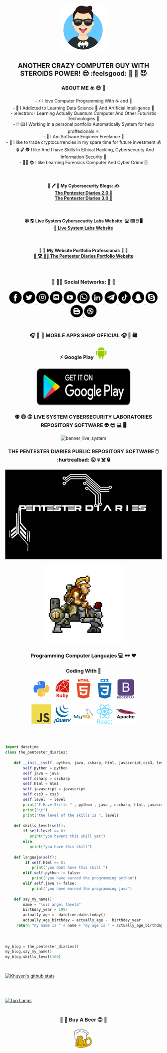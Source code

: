 <p align="center" display="">  
 <img src="https://github.com/livesystemlab/livesystemlab/blob/main/Avatar-Maker.png" width="28%" height="28%"  />  
</p>

<h2 align="center">
ANOTHER CRAZY COMPUTER GUY WITH STEROIDS POWER! 😎 :feelsgood: 💊 💪 😈 
</h2> 

<h3 align="center" display="">
ABOUT ME ☣️ 😎 🙌
</h3>

<p align="center">
  - ⚡ I love Computer Programming With ☕ and 🍞
 <br>
  - 📖 I Addicted to Learning Data Science 🤖 And Artificial Intelligence 🤩
<br>
  - :electron: I Learning Actually Quantum Computer And Other Futuristic Technologies 🥼
  <br>
  -  🖱️ ⌨️ I Working in a personal portfolio Automatically System for help proffesionals ⚛️
 <br>
  -  💼 I Am Software Engineer Freelance 🔧
 <br>
  -  🤑 I like to trade cryptocurrencies in my spare time for future investment 💰
 <br>
  -  🔒 🔓 🕵️ I like And I have Skills In Ethical Hacking,  Cybersecurity And Information Security 🔑
 
 <br>  
  - 🕵️‍♂️ 📚 I like Learning Forensics Computer And Cyber Crime 🗄️ 
 <br> 
 
</p>

<br>

<h4 align="center" display="">
 📑 🖊️ 📝 My Cybersecurity Blogs: ✍️
 <br>
 <a href="https://thepentesterdiaries.blogspot.com/">  The Pentester Diaries 2.0 📙 </a>
 <br>
 <a href="https://www.livesystemmlabs.com/blog">  The Pentester Diaries 3.0 📘 </a>
 <br>
 </h4>

 <br>
 
 <h4 align="center" display="">
 🕸️ 🌎 Live System Cybersecurity Labs Website:   💻 ⌨️ 🖱️ 🖥️
 <br>
 <a href="https://www.livesystemlabs.com">  📄 Live System Labs Website </a>
 </h4>

<br>

<h4 align="center" display="" >
💼 💼 My Website Portfolio Professional:  💼 💼 
 <br>
 <a href="">  🏅 🏆 👨‍🎓 The Pentester Diaries Portfolio Website        </a>
</h4>

<br>

<h3 align="center" display="block">
 🤪 🙋‍♂️ Social Networks:  💾 🤪
 </br>
 </br>
 <a href="https://www.facebook.com/" target="_blank">   <img src="https://github.com/livesystemlab/livesystemlab/blob/main/facebook.png"  width="40px" height="40px" alt="facebook_icon" />   </a>
 <a href="https://www.twitter.com/" target="_blank">   <img src="https://github.com/livesystemlab/livesystemlab/blob/main/twitter.png"  width="40px" height="40px" alt="twitter_icon" />     </a>
  <a href="https://www.instagram.com/" target="_blank">   <img src="https://github.com/livesystemlab/livesystemlab/blob/main/instagram.png"  width="40px" height="40px" alt="instagram_icon" />     </a>
 <a href="https://www.discord.com/" target="_blank">   <img src="https://github.com/livesystemlab/livesystemlab/blob/main/discord.png"  width="40px" height="40px" alt="discord_icon" />     </a>
 <a href="https://www.youtube.com/" target="_blank">   <img src="https://github.com/livesystemlab/livesystemlab/blob/main/youtube.png"   width="40px" height="40px" alt="youtube_icon" />   </a>
 <a href="https://www.whatsapp.com/" target="_blank">   <img src="https://github.com/livesystemlab/livesystemlab/blob/main/whatsapp.png"  width="40px" height="40px" alt="whatsapp_icon"  />   </a>
 <a href="https://www.linkedin.com/" target="_blank">    <img src="https://github.com/livesystemlab/livesystemlab/blob/main/linkedin.png" width="40px" height="40px" alt="linkedin_icon" />   </a>
  <a href="https://www.telegram.com/" target="_blank">   <img src="https://github.com/livesystemlab/livesystemlab/blob/main/telegram.png" width="40px" height="40px" alt="telegram_icon"  />   </a>
  <a href="https://www.tiktok.com/" target="_blank">  <img src="https://github.com/livesystemlab/livesystemlab/blob/main/tiktok.png" width="40px" height="40px" alt="tiktok_icon" />   </a>
 <a href="https://" target="_blank">   <img src="https://github.com/livesystemlab/livesystemlab/blob/main/snapchat.png" width="40px" height="40px" alt=""  />   </a>  
 <a href="https://" target="_blank">   <img src="https://github.com/livesystemlab/livesystemlab/blob/main/skype.png" width="40px" height="40px" alt="" />  </a>
 <a href="https://" target="_blank">   <img src="https://github.com/livesystemlab/livesystemlab/blob/main/blogger.png" width="40px" height="40" alt="" />  </a>
 <a href="https://" target="_blank">  <img src="https://github.com/livesystemlab/livesystemlab/blob/main/dribble.png" width="40px" height="40px" alt="" />  </a>
</h3>


<h3 align="center" display="block">
 </br>
    🎧 📱 🛒 MOBILE APPS SHOP OFFICIAL 🎧 📱 🛍️
    </br>
    </br>
    ⚡ Google Play <img src="https://github.com/livesystemlab/livesystemlab/blob/main/android-logo.png" align="" width="40px" height="40px" alt=""  />
    </br>
    </br>
    <a href="https://www.googleplay.com" target="_blank">   <img src="https://github.com/livesystemlab/livesystemlab/blob/main/google_play.png" width="302px" height="119px" alt="google_play_icon" />   </a>
    
 
 </h3>



### <p align="center"> 👽  😎 😠 LIVE SYSTEM CYBERSECURITY LABORATORIES REPOSITORY SOFTWARE  👽 😎 💻 🖥️  </p>

<p align="center">  <img src="" width=""  height="" alt="banner_live_system" />     </p>



### <p align="center"> THE PENTESTER DIARIES PUBLIC REPOSITORY  SOFTWARE 🖱️ :hurtrealbad: 😝  💀 ☠️ 🔒  </p>

<p align="center">  <img src="https://github.com/livesystemlab/livesystemlab/blob/main/HEADER_PENTESTER.png" width=""  height="" />     </p>
<p align="center">  <img src="https://github.com/livesystemlab/livesystemlab/blob/main/Metal_slug.gif" width="" height=""  />   </p>


### <p align="center">  Programming Computer Languajes  💻   🕶️   ❤️</p>
### <p align="center">  Coding With 💖  </p>


<p align="center" display="block">  
 <img src="https://github.com/livesystemlab/livesystemlab/blob/main/python_18894.png"   />  
 <img src="https://github.com/livesystemlab/livesystemlab/blob/main/ruby_plain_wordmark_logo_icon_146362.png"   />  
 <img src="https://github.com/livesystemlab/livesystemlab/blob/main/html_plain_wordmark_logo_icon_146476.png"   /> 
  <img src="https://github.com/livesystemlab/livesystemlab/blob/main/css_plain_wordmark_logo_icon_146574.png"   /> 
   <img src="https://github.com/livesystemlab/livesystemlab/blob/main/bootstrap_plain_wordmark_logo_icon_146620.png"   /> 
</p>


<p align="center" display="block">
   <img src="https://github.com/livesystemlab/livesystemlab/blob/main/javascript_original_logo_icon_146455.png"   /> 
   <img src="https://github.com/livesystemlab/livesystemlab/blob/main/jquery_plain_wordmark_logo_icon_146445.png" />
   <img src="https://github.com/livesystemlab/livesystemlab/blob/main/mysql_original_wordmark_logo_icon_146417.png"  /> 
   <img src="https://github.com/livesystemlab/livesystemlab/blob/main/react_original_wordmark_logo_icon_146375.png" />
   <img src="https://github.com/livesystemlab/livesystemlab/blob/main/apache_original_wordmark_logo_icon_146643.png"   />
</p>

</br>
</br>

  ```python
 import datetime
class the_pentester_diaries:
      
      def __init__(self, python, java, csharp, html, javascript,css3, level):
          self.python = python
          self.java = java
          self.csharp = cscharp
          self.html = html
          self.javascript = javascript
          self.css3 = css3
          self.level  = level
          print("I Have Skills " , python , java , cscharp, html, javascript, css3)
          print("\t")
          print("the level of the skills is ", level)
          
      def skills_level(self):
          if self.level == 0:
             print("you havent this skill yet")
          else:
             print("you have this skill")
          
      def languaje(self):
           if self.html == 0:
              print("you dont have this skill ")
          elif self.python != false:
              print("you have earned the programming python")
          elif self.java != false:
              print("you have earned the programming java")
          
      def say_my_name():
          name = "luis angel favela"
          birthday_year = 1993
          actually_age =  datetime.date.today()
          actually_age_birthday = actually_age -  birthday_year
       return "my name is " + name + "my age is " + actually_age_birthday
       
       
         
my_blog = the_pentester_diaries()
my_blog.say_my_name()
my_blog.skills_level(100)


```  

<br>

[![Khuyen's github stats](https://github-readme-stats.vercel.app/api?username=livesystemlab&count_private=true&show_icons=true&theme=chartreuse-dark&hide_rank=false)](https://github.com/anuraghazra/github-readme-stats)

<br>

<br>

[![Top Langs](https://github-readme-stats.vercel.app/api/top-langs/?username=livesystemlab)](https://github.com/livesystemlab/github-readme-stats)


<h3 align="center" display="block">
 </br>
 🥴 👊 Buy A Beer 🙃 👊
 </br>
 <br>
 <a href="https://www.paypal.com" target="_blank">   <img src="https://github.com/livesystemlab/livesystemlab/blob/main/beer.png" width="60px" height="60px" alt="beer_icon_donate_programmer" />    </a>
</h3>
